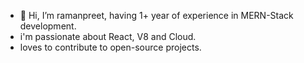- 👋 Hi, I’m ramanpreet, having 1+ year of experience in MERN-Stack development.
- i'm passionate about React, V8 and Cloud.
- loves to contribute to open-source projects.

<!---
raman-bajwa/raman-bajwa is a ✨ special ✨ repository because its `README.md` (this file) appears on your GitHub profile.
You can click the Preview link to take a look at your changes.
--->
